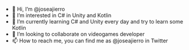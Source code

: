 - 👋 Hi, I’m @joseajierro
- 👀 I’m interested in C# in Unity and Kotlin
- 🌱 I’m currently learning C# and Unity every day and try to learn some Kotlin
- 💞️ I’m looking to collaborate on videogames developer
- 📫 How to reach me, you can find me as @joseajierro in Twitter

<!---
DoctoreJekyll/DoctoreJekyll is a ✨ special ✨ repository because its `README.md` (this file) appears on your GitHub profile.
You can click the Preview link to take a look at your changes.
--->
